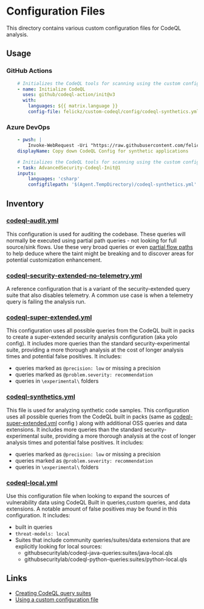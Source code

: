 # Configuration Files

This directory contains various custom configuration files for CodeQL analysis.

## Usage


### GitHub Actions
```yml
    # Initializes the CodeQL tools for scanning using the custom configuration designed to provide maximum number of alerts for synthetic applications (reduced false negatives at the impact of more false positives).
    - name: Initialize CodeQL
      uses: github/codeql-action/init@v3
      with:
        languages: ${{ matrix.language }}
        config-file: felickz/custom-codeql/config/codeql-synthetics.yml@main
```

### Azure DevOps
```yml
    - pwsh: |
        Invoke-WebRequest -Uri "https://raw.githubusercontent.com/felickz/custom-codeql/main/config/codeql-synthetics.yml" -OutFile "$(Agent.TempDirectory)/codeql-synthetics.yml"
    displayName: Copy down CodeQL Config for synthetic applications

    # Initializes the CodeQL tools for scanning using the custom configuration designed to provide maximum number of alerts for synthetic applications (reduced false negatives at the impact of more false positives).
    - task: AdvancedSecurity-Codeql-Init@1
    inputs:
        languages: 'csharp'
        configfilepath: '$(Agent.TempDirectory)/codeql-synthetics.yml'

```

## Inventory

### [codeql-audit.yml](codeql-audit.yml)

This configuration is used for auditing the codebase. These queries will normally be executed using partial path queries - not looking for full source/sink flows. Use these very broad queries or even [partial flow paths](https://codeql.github.com/docs/writing-codeql-queries/debugging-data-flow-queries-using-partial-flow/) to help deduce where the taint might be breaking and to discover areas for potential customization enhancement.

### [codeql-security-extended-no-telemetry.yml](codeql-security-extended-no-telemetry.yml)

A reference configuration that is a variant of the security-extended query suite that also disables telemetry. A common use case is when a telemetry query is failing the analysis run.

### [codeql-super-extended.yml](codeql-super-extended.yml)

This configuration uses all possible queries from the CodeQL built in packs to create a super-extended security analysis configuration  (aka yolo config). It includes more queries than the standard security-experimental suite, providing a more thorough analysis at the cost of longer analysis times and potential false positives.  It includes:
- queries marked as `@precision: low` or missing a precision
- queries marked as `@problem.severity: recommendation`
- queries in `\experimental\` folders

### [codeql-synthetics.yml](codeql-synthetics.yml)

This file is used for analyzing synthetic code samples. This configuration uses all possible queries from the CodeQL built in packs (same as [codeql-super-extended.yml](codeql-super-extended.yml) config ) along with additional OSS queries and data extensions. It includes more queries than the standard security-experimental suite, providing a more thorough analysis at the cost of longer analysis times and potential false positives.  It includes:
- queries marked as `@precision: low` or missing a precision
- queries marked as `@problem.severity: recommendation`
- queries in `\experimental\` folders

### [codeql-local.yml](codeql-local.yml)
Use this configuration file when looking to expand the sources of vulnerability data using CodeQL Built in queries,custom queries, and data extensions.
A notable amount of false positives may be found in this configuration.  It includes:
- built in queries
- `threat-models: local`
- Suites that include community queries/suites/data extensions that are explicitly looking for local sources:
  - githubsecuritylab/codeql-java-queries:suites/java-local.qls
  - githubsecuritylab/codeql-python-queries:suites/python-local.qls

## Links
- [Creating CodeQL query suites](https://docs.github.com/en/code-security/codeql-cli/using-the-advanced-functionality-of-the-codeql-cli/creating-codeql-query-suites)
- [Using a custom configuration file](https://docs.github.com/en/code-security/code-scanning/creating-an-advanced-setup-for-code-scanning/customizing-your-advanced-setup-for-code-scanning#using-a-custom-configuration-file)